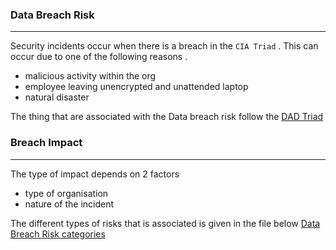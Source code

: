 
### **Data Breach Risk**
---
Security incidents occur when there is a breach in the `CIA Triad` . This can occur due to one of the following reasons .
- malicious activity within the org 
- employee leaving unencrypted and unattended laptop
- natural disaster 

The thing that are associated with the Data breach risk follow the [DAD Triad](DAD%20Triad.md)

### Breach Impact 
---
The type of impact depends on 2 factors 
- type of organisation 
- nature of the incident

The different types of risks that is associated is given in the file below 
[Data Breach Risk categories](Data%20Breach%20Risk%20categories.md)



